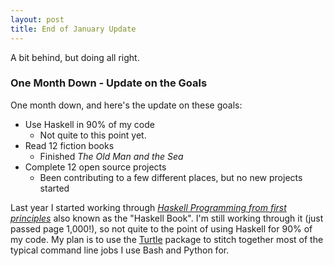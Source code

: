 ```yaml
---
layout: post
title: End of January Update
---
```


<div class="message">
    A bit behind, but doing all right.
</div>

### One Month Down - Update on the Goals

One month down, and here's the update on these goals:

* Use Haskell in 90% of my code
  * Not quite to this point yet.
* Read 12 fiction books
  * Finished <em>The Old Man and the Sea</em>
* Complete 12 open source projects
  * Been contributing to a few different places, but no new projects started

Last year I started working through
<a href="https://www.haskellbook.com"><em>Haskell Programming from first principles</em></a> also known as the
"Haskell Book". I'm still working through it (just passed page 1,000!), so not
quite to the point of using Haskell for 90% of my code. My plan is to use the
<a href="https://hackage.haskell.org/package/turtle">Turtle</a> package to stitch together most of the typical command line jobs I use
Bash and Python for.
